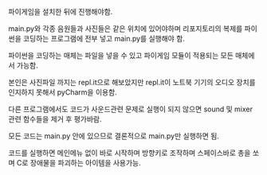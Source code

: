 파이게임을 설치한 뒤에 진행해야함.  
  
main.py와 각종 음원들과 사진들은 같은 위치에 있어야하며 리포지토리의 복제를 파이썬을 코딩하는 프로그램에 전부 넣고 main.py를 실행해야 함.       
   
파이썬을 코딩하는 매체는 파일을 넣을 수 있고 파이게임 모듈이 적용되는 모든 매체에서 가능함.   
   
본인은 사진파일 까지는 repl.it으로 해보았지만 repl.it이 노트북 기기의 오디오 장치를 인지하지 못해서 pyCharm을 이용함.  

다른 프로그램에서도 코드가 사운드관련 문제로 실행이 되지 않으면 sound 및 mixer 관련 함수들을 제거 후 평가바람.
  
모든 코드는 main.py 안에 있으므로 결론적으로 main.py만 실행하면 됨.  
  
코드를 실행하면 메인메뉴 없이 바로 시작하며 방향키로 조작하며 스페이스바로 총을 쏘며 C로 장애물을 파괴하는 아이템을 사용가능.
